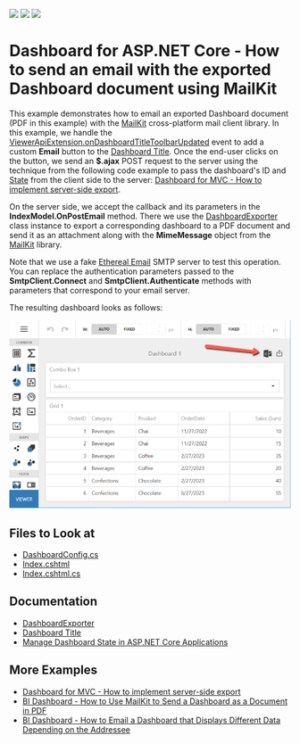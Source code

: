 <!-- default badges list -->
![](https://img.shields.io/endpoint?url=https://codecentral.devexpress.com/api/v1/VersionRange/571490634/22.1.6%2B)
[![](https://img.shields.io/badge/Open_in_DevExpress_Support_Center-FF7200?style=flat-square&logo=DevExpress&logoColor=white)](https://supportcenter.devexpress.com/ticket/details/T1130228)
[![](https://img.shields.io/badge/📖_How_to_use_DevExpress_Examples-e9f6fc?style=flat-square)](https://docs.devexpress.com/GeneralInformation/403183)
<!-- default badges end -->
# Dashboard for ASP.NET Core - How to send an email with the exported Dashboard document using MailKit

This example demonstrates how to email an exported Dashboard document (PDF in this example) with the [MailKit](https://github.com/jstedfast/MailKit) cross-platform mail client library. In this example, we handle the [ViewerApiExtension.onDashboardTitleToolbarUpdated](https://docs.devexpress.com/Dashboard/js-DevExpress.Dashboard.ViewerApiExtensionOptions#js_devexpress_dashboard_viewerapiextensionoptions_ondashboardtitletoolbarupdated) event to add a custom **Email** button to the [Dashboard Title](https://docs.devexpress.com/Dashboard/117383/web-dashboard/ui-elements-and-customization/ui-elements/dashboard-title). Once the end-user clicks on the button, we send an **$.ajax** POST request to the server using the technique from the following code example to pass the dashboard's ID and [State](https://docs.devexpress.com/Dashboard/119997/web-dashboard/aspnet-core-dashboard-control/manage-dashboard-state) from the client side to the server: [Dashboard for MVC - How to implement server-side export](https://github.com/DevExpress-Examples/asp-net-mvc-dashboard-implement-server-side-export).

On the server side, we accept the callback and its parameters in the **IndexModel.OnPostEmail** method. There we use the [DashboardExporter](https://docs.devexpress.com/Dashboard/DevExpress.DashboardCommon.DashboardExporter) class instance to export a corresponding  dashboard to a PDF document and send it as an attachment along with the **MimeMessage** object from the [MailKit](https://github.com/jstedfast/MailKit) library.

Note that we use a fake [Ethereal Email](https://ethereal.email/) SMTP server to test this operation. You can replace the authentication parameters passed to the **SmtpClient.Connect** and **SmtpClient.Authenticate** methods with parameters that correspond to your email server.

The resulting dashboard looks as follows:

![](images/screenshot.png)

## Files to Look at

* [DashboardConfig.cs](./CS/Program.cs)
* [Index.cshtml](./CS/Pages/Index.cshtml)
* [Index.cshtml.cs](./CS/Pages/Index.cshtml.cs)

## Documentation

- [DashboardExporter](https://docs.devexpress.com/Dashboard/DevExpress.DashboardCommon.DashboardExporter)
- [Dashboard Title](https://docs.devexpress.com/Dashboard/117383/web-dashboard/ui-elements-and-customization/ui-elements/dashboard-title)
- [Manage Dashboard State in ASP.NET Core Applications](https://docs.devexpress.com/Dashboard/119997/web-dashboard/aspnet-core-dashboard-control/manage-dashboard-state)

## More Examples

- [Dashboard for MVC - How to implement server-side export](https://github.com/DevExpress-Examples/asp-net-mvc-dashboard-implement-server-side-export)
- [BI Dashboard - How to Use MailKit to Send a Dashboard as a Document in PDF](https://github.com/DevExpress-Examples/bi-dashboard-mailkit-export)
- [BI Dashboard - How to Email a Dashboard that Displays Different Data Depending on the Addressee](https://github.com/DevExpress-Examples/bi-dashboard-mailkit-export-console-app)
